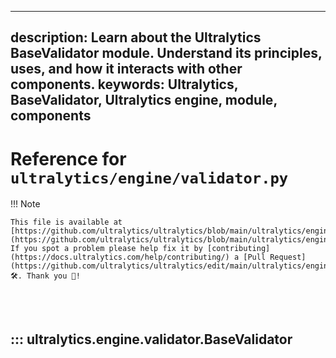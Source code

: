 ______________________________________________________________________

## description: Learn about the Ultralytics BaseValidator module. Understand its principles, uses, and how it interacts with other components. keywords: Ultralytics, BaseValidator, Ultralytics engine, module, components

# Reference for `ultralytics/engine/validator.py`

!!! Note

```
This file is available at [https://github.com/ultralytics/ultralytics/blob/main/ultralytics/engine/validator.py](https://github.com/ultralytics/ultralytics/blob/main/ultralytics/engine/validator.py). If you spot a problem please help fix it by [contributing](https://docs.ultralytics.com/help/contributing/) a [Pull Request](https://github.com/ultralytics/ultralytics/edit/main/ultralytics/engine/validator.py) 🛠️. Thank you 🙏!
```

<br><br>

## ::: ultralytics.engine.validator.BaseValidator

<br><br>
